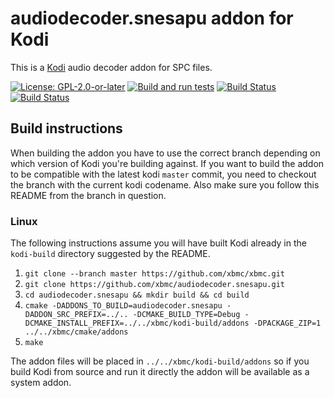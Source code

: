 # audiodecoder.snesapu addon for Kodi

This is a [Kodi](https://kodi.tv) audio decoder addon for SPC files.

[![License: GPL-2.0-or-later](https://img.shields.io/badge/License-GPL%20v2+-blue.svg)](LICENSE.md)
[![Build and run tests](https://github.com/xbmc/audiodecoder.snesapu/actions/workflows/build.yml/badge.svg?branch=Nexus)](https://github.com/xbmc/audiodecoder.snesapu/actions/workflows/build.yml)
[![Build Status](https://dev.azure.com/teamkodi/binary-addons/_apis/build/status/xbmc.audiodecoder.snesapu?branchName=Nexus)](https://dev.azure.com/teamkodi/binary-addons/_build/latest?definitionId=14&branchName=Nexus)
[![Build Status](https://jenkins.kodi.tv/view/Addons/job/xbmc/job/audiodecoder.snesapu/job/Nexus/badge/icon)](https://jenkins.kodi.tv/blue/organizations/jenkins/xbmc%2Faudiodecoder.snesapu/branches/)
<!--- [![Build Status](https://ci.appveyor.com/api/projects/status/github/xbmc/audiodecoder.snesapu?branch=Nexus&svg=true)](https://ci.appveyor.com/project/xbmc/audiodecoder-snesapu?branch=Nexus) -->

## Build instructions

When building the addon you have to use the correct branch depending on which version of Kodi you're building against. 
If you want to build the addon to be compatible with the latest kodi `master` commit, you need to checkout the branch with the current kodi codename.
Also make sure you follow this README from the branch in question.

### Linux

The following instructions assume you will have built Kodi already in the `kodi-build` directory 
suggested by the README.

1. `git clone --branch master https://github.com/xbmc/xbmc.git`
2. `git clone https://github.com/xbmc/audiodecoder.snesapu.git`
3. `cd audiodecoder.snesapu && mkdir build && cd build`
4. `cmake -DADDONS_TO_BUILD=audiodecoder.snesapu -DADDON_SRC_PREFIX=../.. -DCMAKE_BUILD_TYPE=Debug -DCMAKE_INSTALL_PREFIX=../../xbmc/kodi-build/addons -DPACKAGE_ZIP=1 ../../xbmc/cmake/addons`
5. `make`

The addon files will be placed in `../../xbmc/kodi-build/addons` so if you build Kodi from source and run it directly 
the addon will be available as a system addon.
